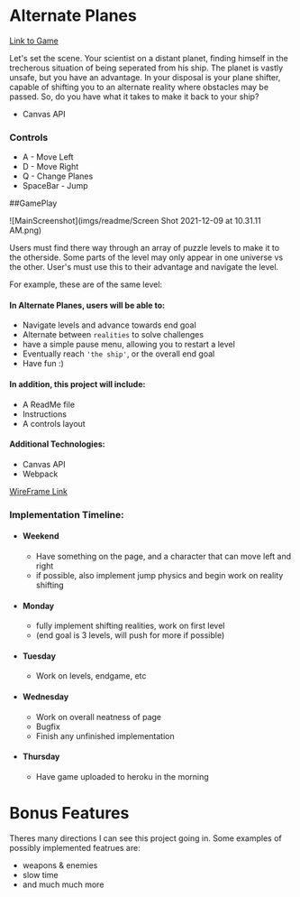 # Alternate Planes

[Link to Game](https://shualaik.github.io/AlternatePlanes/)

Let's set the scene. Your scientist on a distant planet, finding himself in the trecherous situation of being seperated from his ship. The planet is vastly unsafe, but you have an advantage. In your disposal is your plane shifter, capable of shifting you to an alternate reality where obstacles may be passed. So, do you have what it takes to make it back to your ship?

- Canvas API


### Controls
- A - Move Left
- D - Move Right
- Q - Change Planes
- SpaceBar - Jump

##GamePlay

![MainScreenshot](imgs/readme/Screen Shot 2021-12-09 at 10.31.11 AM.png)

Users must find there way through an array of puzzle levels to make it to the otherside. Some parts of the level may only appear in one universe vs the other. User's must use this to their advantage and navigate the level.

For example, these are of the same level:





#### In Alternate Planes, users will be able to:
- Navigate levels and advance towards end goal
- Alternate between `realities` to solve challenges
- have a simple pause menu, allowing you to restart a level
- Eventually reach `'the ship'`, or the overall end goal
- Have fun :)
#### In addition, this project will include:
- A ReadMe file
- Instructions
- A controls layout

#### Additional Technologies:
- Canvas API
- Webpack

[WireFrame Link](https://wireframe.cc/Jm5Co1)

### Implementation Timeline:
- #### Weekend
    - Have something on the page, and a character that can move left and right
    - if possible, also implement jump physics and begin work on reality shifting
- #### Monday
    - fully implement shifting realities, work on first level
    - (end goal is 3 levels, will push for more if possible)
- #### Tuesday
    - Work on levels, endgame, etc
- #### Wednesday
    - Work on overall neatness of page
    - Bugfix
    - Finish any unfinished implementation
- #### Thursday
    - Have game uploaded to heroku in the morning

# Bonus Features

Theres many directions I can see this project going in. Some examples of possibly implemented featrues are:
- weapons & enemies
- slow time
- and much much more
